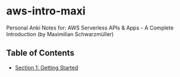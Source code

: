 # aws-intro-maxi

Personal Anki Notes for: AWS Serverless APIs &amp; Apps - A Complete Introduction (by Maximilian Schwarzmüller)

## Table of Contents

-  [Section 1: Getting Started](/sections/section01.md)
